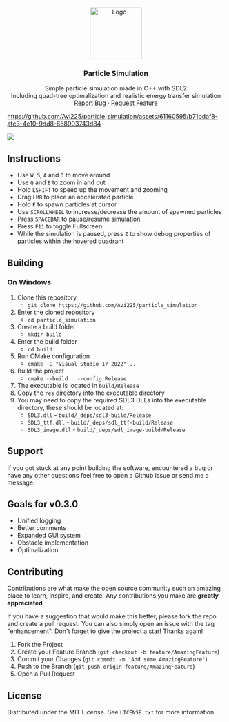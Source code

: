
<a name="readme-top"></a>

<!-- PROJECT LOGO -->
<br />
<div align="center">
  <a href="https://github.com/Avi225/particle_simulation">
    <img src="https://github.com/Avi225/particle_simulation/assets/61160595/9f35a634-993e-45a4-aabc-5e76d5e28e22" alt="Logo" width="120" height="120">
  </a>

<h3 align="center">Particle Simulation</h3>

  <p align="center">
    Simple particle simulation made in C++ with SDL2
    <br>
    Including quad-tree optimalization and realistic energy transfer simulation
    <br>
    <a href="https://github.com/Avi225/particle_simulation/issues">Report Bug</a>
    ·
    <a href="https://github.com/Avi225/particle_simulation/issues">Request Feature</a>
  </p>
</div>

https://github.com/Avi225/particle_simulation/assets/61160595/b71bdaf8-afc3-4e10-9dd8-658903743d84

![](https://github.com/Avi225/particle_simulation/assets/61160595/7cb5c6e1-0f7c-4e8b-9080-6c7dc623160e)

## Instructions
- Use `W`, `S`, `A` and `D` to move around
- Use `Q` and `E` to zoom in and out
- Hold `LSHIFT` to speed up the movement and zooming
- Drag `LMB` to place an accelerated particle
- Hold `F` to spawn particles at cursor
- Use `SCROLLWHEEL` to increase/decrease the amount of spawned particles
- Press `SPACEBAR` to pause/resume simulation
- Press `F11` to toggle Fullscreen
- While the simulation is paused, press `Z` to show debug properties of particles within the hovered quadrant



## Building
### On Windows

 1. Clone this repository 
	 - `git clone https://github.com/Avi225/particle_simulation`
 2. Enter the cloned repository
	 - `cd particle_simulation`
 3. Create a build folder
	 - `mkdir build`
 4. Enter the build folder
	-  `cd build`
 5. Run CMake configuration
	 - `cmake -G "Visual Studio 17 2022" ..`
 6. Build the project
	 - `cmake --build . --config Release`
 7. The executable is located in `build/Release`
 8. Copy the `res` directory into the executable directory
 9. You may need to copy the required SDL3 DLLs into the executable directory, these should be located at:
	- `SDL3.dll` - `build/_deps/sdl3-build/Release`
	- `SDL3_ttf.dll` - `build/_deps/sdl_ttf-build/Release`
	- `SDL3_image.dll` - `build/_deps/sdl_image-build/Release`

## Support
If you got stuck at any point building the software, encountered a bug or have any other questions feel free to open a Github issue or send me a message.


## Goals for v0.3.0

- Unified logging
- Better comments
- Expanded GUI system
- Obstacle implementation
- Optimalization

<!-- CONTRIBUTING -->
## Contributing

Contributions are what make the open source community such an amazing place to learn, inspire, and create. Any contributions you make are **greatly appreciated**.

If you have a suggestion that would make this better, please fork the repo and create a pull request. You can also simply open an issue with the tag "enhancement".
Don't forget to give the project a star! Thanks again!

1. Fork the Project
2. Create your Feature Branch (`git checkout -b feature/AmazingFeature`)
3. Commit your Changes (`git commit -m 'Add some AmazingFeature'`)
4. Push to the Branch (`git push origin feature/AmazingFeature`)
5. Open a Pull Request


<!-- LICENSE -->
## License

Distributed under the MIT License. See `LICENSE.txt` for more information.

[forks-shield]: https://img.shields.io/github/forks/github_username/repo_name.svg?style=for-the-badge
[forks-url]: https://github.com/Avi225/particle_simulation/forks
[stars-shield]: https://img.shields.io/github/stars/github_username/repo_name.svg?style=for-the-badge
[stars-url]: https://github.com/Avi225/particle_simulation/stargazers
[issues-shield]: https://img.shields.io/github/issues/github_username/repo_name.svg?style=for-the-badge
[issues-url]: https://github.com/Avi225/particle_simulation/issues
[license-shield]: https://img.shields.io/github/license/github_username/repo_name.svg?style=for-the-badge
[license-url]: https://github.com/Avi225/particle_simulation/blob/main/LICENSE
